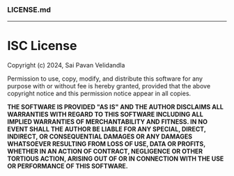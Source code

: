 ### **LICENSE.md**

---

# ISC License

Copyright (c) 2024, Sai Pavan Velidandla

Permission to use, copy, modify, and distribute this software for any purpose with or without fee is hereby granted, provided that the above copyright notice and this permission notice appear in all copies.

**THE SOFTWARE IS PROVIDED "AS IS" AND THE AUTHOR DISCLAIMS ALL WARRANTIES WITH REGARD TO THIS SOFTWARE INCLUDING ALL IMPLIED WARRANTIES OF MERCHANTABILITY AND FITNESS. IN NO EVENT SHALL THE AUTHOR BE LIABLE FOR ANY SPECIAL, DIRECT, INDIRECT, OR CONSEQUENTIAL DAMAGES OR ANY DAMAGES WHATSOEVER RESULTING FROM LOSS OF USE, DATA OR PROFITS, WHETHER IN AN ACTION OF CONTRACT, NEGLIGENCE OR OTHER TORTIOUS ACTION, ARISING OUT OF OR IN CONNECTION WITH THE USE OR PERFORMANCE OF THIS SOFTWARE.**